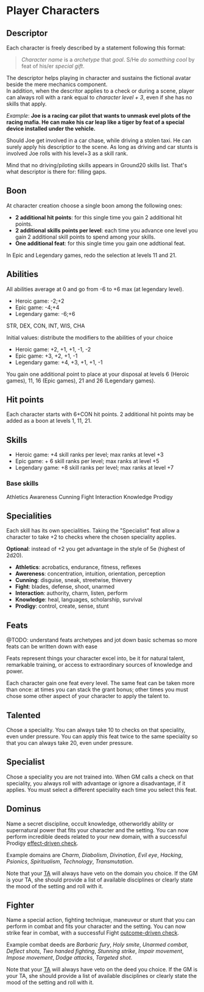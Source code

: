 # Player Characters

## Descriptor

Each character is freely described by a statement following this format:

> _Character name_ is a _archetype_ that _goal_. S/He _do something cool_ by feat of his/er _special gift_.

The descriptor helps playing in character and sustains the fictional avatar beside the mere mechanics component.  
In addition, when the descritor applies to a check or during a scene, player can always roll with a rank equal to _character level + 3_, even if she has no skills that apply.

_Example_: **Joe is a racing car pilot that wants to unmask evel plots of the racing mafia. He can make his car leap like a tiger by feat of a special device installed under the vehicle.**

Should Joe get involved in a car chase, while driving a stolen taxi. He can surely apply his descriptior to the scene. As long as driving and car stunts is involved Joe rolls with his level+3 as a skill rank.

Mind that no driving/piloting skills appears in Ground20 skills list. That's what descriptor is there for: filling gaps.

## Boon

At character creation choose a single boon among the following ones:

* **2 additional hit points**: for this single time you gain 2 additional hit points.
* **2 additional skills points per level**: each time you advance one level you gain 2 additional skill points to spend among your skills.
* **One additional feat**: for this single time you gain one addtional feat.

In Epic and Legendary games, redo the selection at levels 11 and 21.

## Abilities

All abilities average at 0 and go from -6 to +6 max (at legendary level).

* Heroic game: -2;+2
* Epic game: -4;+4
* Legendary game: -6;+6

STR, DEX, CON, INT, WIS, CHA

Initial values: distribute the modifiers to the abilities of your choice

* Heroic game: +2, +1, +1, -1, -2
* Epic game: +3, +2, +1, -1
* Legendary game: +4, +3, +1, +1, -1

You gain one additional point to place at your disposal at levels 6 (Heroic games), 11, 16 (Epic games), 21 and 26 (Legendary games).

## Hit points

Each character starts with 6+CON hit points. 2 additional hit points may be added as a boon at levels 1, 11, 21.

## Skills

* Heroic game: +4 skill ranks per level; max ranks at level +3
* Epic game: + 6 skill ranks per level; max ranks at level +5
* Legendary game: +8 skill ranks per level; max ranks at level +7

### Base skills

Athletics
Awareness
Cunning
Fight
Interaction
Knowledge
Prodigy

## Specialities

Each skill has its own specialities. Taking the "Specialist" feat allow a character to take +2 to checks where the chosen speciality applies.

**Optional**: instead of +2 you get advantage in the style of 5e (highest of 2d20).

* **Athletics**: acrobatics, endurance, fitness, reflexes
* **Awereness**: concentration, intuition, orientation, perception
* **Cunning**:  disguise, sneak, streetwise, thievery
* **Fight**: blades, defense, shoot, unarmed
* **Interaction**: authority, charm, listen, perform
* **Knowledge**: heal, languages, scholarship, survival
* **Prodigy**: control, create, sense, stunt

## Feats

@TODO: understand feats archetypes and jot down basic schemas so more feats can be written down with ease

Feats represent things your character excel into, be it for natural talent, remarkable training, or access to  extraordinary sources of knowledge and power.

Each character gain one feat every level. The same feat can be taken more than once: at times you can stack the grant bonus; other times you must chose some other aspect of your character to apply the talent to.

## Talented

Chose a speciality. You can always take 10 to checks on that speciality, even under pressure. You can apply this feat twice to the same speciality so that you can always take 20, even under pressure.

## Specialist

Chose a speciality you are not trained into. When GM calls a check on that speciality, you always roll with advantage or ignore a disadvantage, if it applies. You must select a different speciality each time you select this feat.

## Dominus

Name a secret discipline, occult knowledge, otherworldly ability or supernatural power that fits your character and the setting. You can now perform incredible deeds related to your new domain, with a successful Prodigy [effect-driven check]().

Example domains are  _Charm_, _Diabolism_, _Divination_, _Evil eye_, _Hacking_, _Psionics_, _Spiritualism_, _Technology_, _Transmutation_.

Note that your [TA]() will always have veto on the domain you choice. If the GM is your TA, she should provide a list of available disciplines or clearly state the mood of the setting and roll with it.

## Fighter

Name a special action, fighting technique, maneuveur or stunt that you can perform in combat and fits your character and the setting. You can now strike fear in combat, with a successful Fight [outcome-driven check]().

Example combat deeds are  _Barbaric fury_, _Holy smite_, _Unarmed combat_, _Deflect shots_, _Two handed fighting_, _Stunning strike_, _Impair movement_, _Impose movement_, _Dodge attacks_, _Targeted shot_.

Note that your [TA]() will always have veto on the deed you choice. If the GM is your TA, she should provide a list of available disciplines or clearly state the mood of the setting and roll with it.
